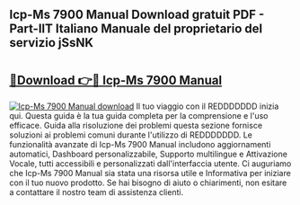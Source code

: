 ## Icp-Ms 7900 Manual Download gratuit PDF - Part-IlT Italiano Manuale del proprietario del servizio jSsNK

# <h2><a href="http://dfg6qq.blite.top/?on=Icp-Ms+7900+Manual">🔗Download 👉🔴 Icp-Ms 7900 Manual</a></h2>

[![Icp-Ms 7900 Manual download](https://i.imgur.com/lujVjoI.png)](http://dfg6qq.blite.top/?on=Icp-Ms+7900+Manual)
Il tuo viaggio con il REDDDDDDD inizia qui. Questa guida è la tua guida completa per la comprensione e l'uso efficace. Guida alla risoluzione dei problemi questa sezione fornisce soluzioni ai problemi comuni durante l'utilizzo di REDDDDDDD. Le funzionalità avanzate di Icp-Ms 7900 Manual includono aggiornamenti automatici, Dashboard personalizzabile, Supporto multilingue e Attivazione Vocale, tutti accessibili e personalizzati dall'interfaccia utente. Ci auguriamo che Icp-Ms 7900 Manual sia stata una risorsa utile e Informativa per iniziare con il tuo nuovo prodotto. Se hai bisogno di aiuto o chiarimenti, non esitare a contattare il nostro team di assistenza clienti.

